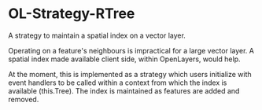 OL-Strategy-RTree
=================

A strategy to maintain a spatial index on a vector layer.

Operating on a feature's neighbours is impractical for a large vector layer.
A spatial index made available client side, within OpenLayers, would help.

At the moment, this is implemented as a strategy which users initialize with
event handlers to be called within a context from which the index is available
(this.Tree). The index is maintained as features are added and removed.
